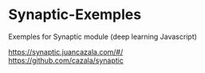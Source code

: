 # Synaptic-Exemples
Exemples for Synaptic module (deep learning Javascript)

https://synaptic.juancazala.com/#/<br />
https://github.com/cazala/synaptic
